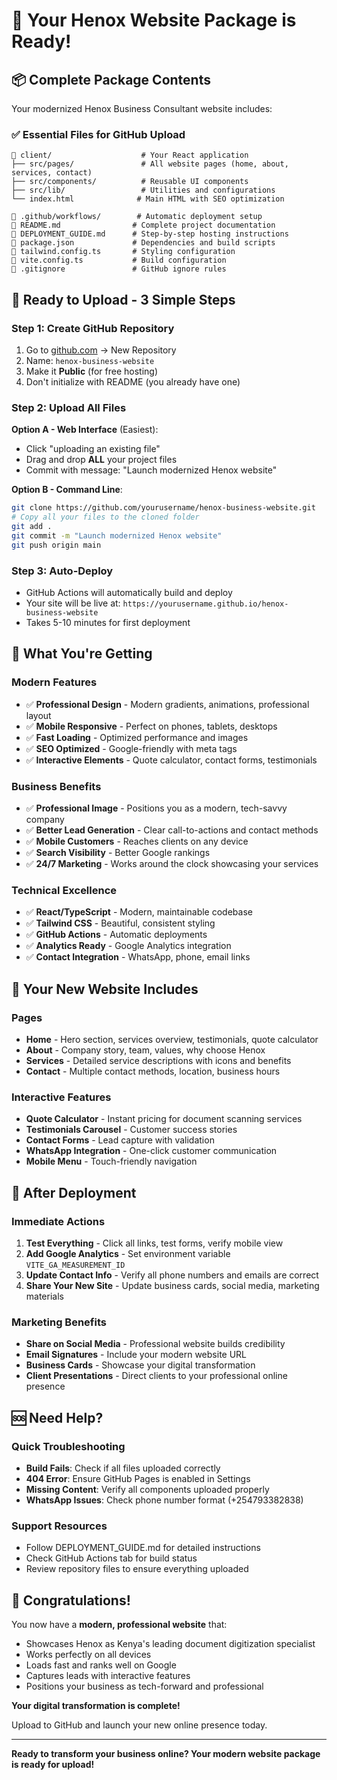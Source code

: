 # 🎉 Your Henox Website Package is Ready!

## 📦 Complete Package Contents

Your modernized Henox Business Consultant website includes:

### ✅ Essential Files for GitHub Upload
```
📁 client/                    # Your React application
├── src/pages/               # All website pages (home, about, services, contact)
├── src/components/          # Reusable UI components  
├── src/lib/                 # Utilities and configurations
└── index.html              # Main HTML with SEO optimization

📁 .github/workflows/        # Automatic deployment setup
📄 README.md                # Complete project documentation
📄 DEPLOYMENT_GUIDE.md      # Step-by-step hosting instructions
📄 package.json             # Dependencies and build scripts
📄 tailwind.config.ts       # Styling configuration
📄 vite.config.ts           # Build configuration
📄 .gitignore               # GitHub ignore rules
```

## 🚀 Ready to Upload - 3 Simple Steps

### Step 1: Create GitHub Repository
1. Go to [github.com](https://github.com) → New Repository
2. Name: `henox-business-website`
3. Make it **Public** (for free hosting)
4. Don't initialize with README (you already have one)

### Step 2: Upload All Files
**Option A - Web Interface** (Easiest):
- Click "uploading an existing file"
- Drag and drop **ALL** your project files
- Commit with message: "Launch modernized Henox website"

**Option B - Command Line**:
```bash
git clone https://github.com/yourusername/henox-business-website.git
# Copy all your files to the cloned folder
git add .
git commit -m "Launch modernized Henox website"
git push origin main
```

### Step 3: Auto-Deploy
- GitHub Actions will automatically build and deploy
- Your site will be live at: `https://yourusername.github.io/henox-business-website`
- Takes 5-10 minutes for first deployment

## 🌟 What You're Getting

### Modern Features
- ✅ **Professional Design** - Modern gradients, animations, professional layout
- ✅ **Mobile Responsive** - Perfect on phones, tablets, desktops
- ✅ **Fast Loading** - Optimized performance and images
- ✅ **SEO Optimized** - Google-friendly with meta tags
- ✅ **Interactive Elements** - Quote calculator, contact forms, testimonials

### Business Benefits
- ✅ **Professional Image** - Positions you as a modern, tech-savvy company
- ✅ **Better Lead Generation** - Clear call-to-actions and contact methods
- ✅ **Mobile Customers** - Reaches clients on any device
- ✅ **Search Visibility** - Better Google rankings
- ✅ **24/7 Marketing** - Works around the clock showcasing your services

### Technical Excellence
- ✅ **React/TypeScript** - Modern, maintainable codebase
- ✅ **Tailwind CSS** - Beautiful, consistent styling
- ✅ **GitHub Actions** - Automatic deployments
- ✅ **Analytics Ready** - Google Analytics integration
- ✅ **Contact Integration** - WhatsApp, phone, email links

## 📱 Your New Website Includes

### Pages
- **Home** - Hero section, services overview, testimonials, quote calculator
- **About** - Company story, team, values, why choose Henox
- **Services** - Detailed service descriptions with icons and benefits
- **Contact** - Multiple contact methods, location, business hours

### Interactive Features
- **Quote Calculator** - Instant pricing for document scanning services
- **Testimonials Carousel** - Customer success stories
- **Contact Forms** - Lead capture with validation
- **WhatsApp Integration** - One-click customer communication
- **Mobile Menu** - Touch-friendly navigation

## 🎯 After Deployment

### Immediate Actions
1. **Test Everything** - Click all links, test forms, verify mobile view
2. **Add Google Analytics** - Set environment variable `VITE_GA_MEASUREMENT_ID`
3. **Update Contact Info** - Verify all phone numbers and emails are correct
4. **Share Your New Site** - Update business cards, social media, marketing materials

### Marketing Benefits
- **Share on Social Media** - Professional website builds credibility
- **Email Signatures** - Include your modern website URL
- **Business Cards** - Showcase your digital transformation
- **Client Presentations** - Direct clients to your professional online presence

## 🆘 Need Help?

### Quick Troubleshooting
- **Build Fails**: Check if all files uploaded correctly
- **404 Error**: Ensure GitHub Pages is enabled in Settings
- **Missing Content**: Verify all components uploaded properly
- **WhatsApp Issues**: Check phone number format (+254793382838)

### Support Resources
- Follow DEPLOYMENT_GUIDE.md for detailed instructions
- Check GitHub Actions tab for build status
- Review repository files to ensure everything uploaded

## 🎉 Congratulations!

You now have a **modern, professional website** that:
- Showcases Henox as Kenya's leading document digitization specialist
- Works perfectly on all devices
- Loads fast and ranks well on Google
- Captures leads with interactive features
- Positions your business as tech-forward and professional

**Your digital transformation is complete!** 

Upload to GitHub and launch your new online presence today.

---

**Ready to transform your business online? Your modern website package is ready for upload!**